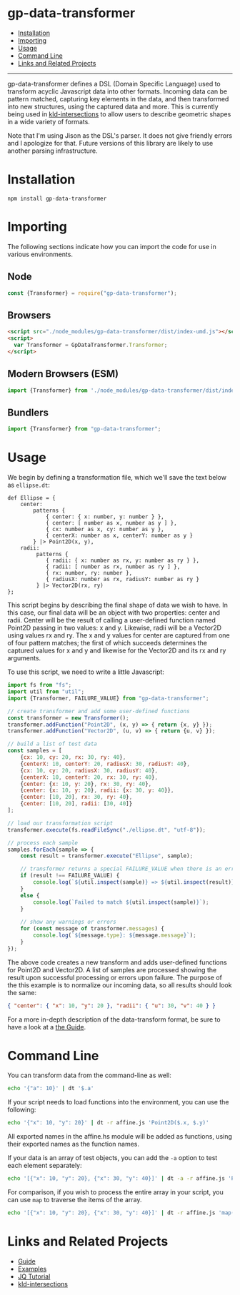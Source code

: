 # gp-data-transformer

- [Installation](#installation)
- [Importing](#importing)
- [Usage](#usage)
- [Command Line](#command-line)
- [Links and Related Projects](#links-and-related-projects)

---

gp-data-transformer defines a DSL (Domain Specific Language) used to transform acyclic Javascript data into other formats. Incoming data can be pattern matched, capturing key elements in the data, and then transformed into new structures, using the captured data and more. This is currently being used in [kld-intersections](https://github.com/thelonious/kld-intersections) to allow users to describe geometric shapes in a wide variety of formats.

Note that I'm using Jison as the DSL's parser. It does not give friendly errors and I apologize for that. Future versions of this library are likely to use another parsing infrastructure.

# Installation

```npm install gp-data-transformer```

# Importing

The following sections indicate how you can import the code for use in various environments.

## Node

```javascript
const {Transformer} = require("gp-data-transformer");
```

## Browsers

```html
<script src="./node_modules/gp-data-transformer/dist/index-umd.js"></script>
<script>
  var Transformer = GpDataTransformer.Transformer;
</script>
```

## Modern Browsers (ESM)

```javascript
import {Transformer} from './node_modules/gp-data-transformer/dist/index-esm.js';
```

## Bundlers

```javascript
import {Transformer} from "gp-data-transformer";
```

# Usage

We begin by defining a transformation file, which we'll save the text below as `ellipse.dt`:

```
def Ellipse = {
    center:
        patterns {
            { center: { x: number, y: number } },
            { center: [ number as x, number as y ] },
            { cx: number as x, cy: number as y },
            { centerX: number as x, centerY: number as y }
        } |> Point2D(x, y),
    radii:
         patterns {
            { radii: { x: number as rx, y: number as ry } },
            { radii: [ number as rx, number as ry ] },
            { rx: number, ry: number },
            { radiusX: number as rx, radiusY: number as ry }
         } |> Vector2D(rx, ry)
};
```

This script begins by describing the final shape of data we wish to have. In this case, our final data will be an object with two properties: center and radii. Center will be the result of calling a user-defined function named Point2D passing in two values: x and y. Likewise, radii will be a Vector2D using values rx and ry. The x and y values for center are captured from one of four pattern matches; the first of which succeeds determines the captured values for x and y and likewise for the Vector2D and its rx and ry arguments.

To use this script, we need to write a little Javascript:

```javascript
import fs from "fs";
import util from "util";
import {Transformer, FAILURE_VALUE} from "gp-data-transformer";

// create transformer and add some user-defined functions
const transformer = new Transformer();
transformer.addFunction("Point2D", (x, y) => { return {x, y} });
transformer.addFunction("Vector2D", (u, v) => { return {u, v} });

// build a list of test data
const samples = [
    {cx: 10, cy: 20, rx: 30, ry: 40},
    {centerX: 10, centerY: 20, radiusX: 30, radiusY: 40},
    {cx: 10, cy: 20, radiusX: 30, radiusY: 40},
    {centerX: 10, centerY: 20, rx: 30, ry: 40},
    {center: {x: 10, y: 20}, rx: 30, ry: 40},
    {center: {x: 10, y: 20}, radii: {x: 30, y: 40}},
    {center: [10, 20], rx: 30, ry: 40},
    {center: [10, 20], radii: [30, 40]}
];

// load our transformation script
transformer.execute(fs.readFileSync("./ellipse.dt", "utf-8"));

// process each sample
samples.forEach(sample => {
    const result = transformer.execute("Ellipse", sample);

    // transformer returns a special FAILURE_VALUE when there is an error
    if (result !== FAILURE_VALUE) {
        console.log(`${util.inspect(sample)} => ${util.inspect(result)}`);
    }
    else {
        console.log(`Failed to match ${util.inspect(sample)}`);
    }
    
    // show any warnings or errors
    for (const message of transformer.messages) {
        console.log(`${message.type}: ${message.message}`);
    }
});
```

The above code creates a new transform and adds user-defined functions for Point2D and Vector2D. A list of samples are processed showing the result upon successful processing or errors upon failure. The purpose of the this example is to normalize our incoming data, so all results should look the same:

```JSON
{ "center": { "x": 10, "y": 20 }, "radii": { "u": 30, "v": 40 } }
```

For a more in-depth description of the data-transform format, be sure to have a look at a [the Guide](docs/guide.md).

# Command Line

You can transform data from the command-line as well:

```bash
echo '{"a": 10}' | dt '$.a'
```

If your script needs to load functions into the environment, you can use the following:

```bash
echo '{"x": 10, "y": 20}' | dt -r affine.js 'Point2D($.x, $.y)'
```

All exported names in the affine.hs module will be added as functions, using their exported names as the function names.

If your data is an array of test objects, you can add the `-a` option to test each element separately:

```bash
echo '[{"x": 10, "y": 20}, {"x": 30, "y": 40}]' | dt -a -r affine.js 'Point2D($.x, $.y)'
```

For comparison, if you wish to process the entire array in your script, you can use `map` to traverse the items of the array.

```bash
echo '[{"x": 10, "y": 20}, {"x": 30, "y": 40}]' | dt -r affine.js 'map($, Point2D($.x, $.y))'
```

# Links and Related Projects

- [Guide](docs/guide.md)
- [Examples](docs/examples/examples.md)
- [JQ Tutorial](docs/jq-tutorial.md)
- [kld-intersections](https://github.com/thelonious/kld-intersections)
